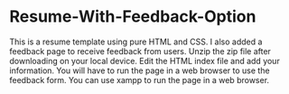 # Resume-With-Feedback-Option
This is a resume template using pure HTML and CSS. I also added a feedback page to receive feedback from users. 
Unzip the zip file after downloading on your local device. Edit the HTML index file and add your information. You will have to run the page in a web browser to use the feedback form. You can use  xampp to run the page in a web browser.
